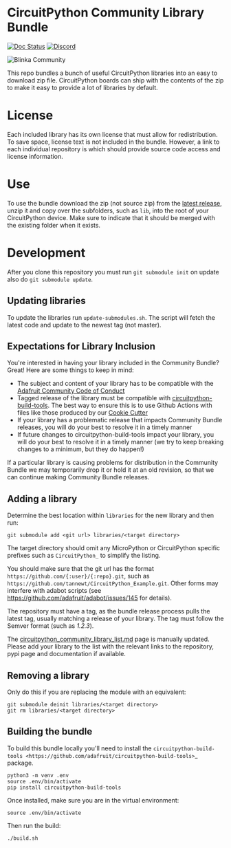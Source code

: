 # CircuitPython Community Library Bundle

[![Doc Status](https://readthedocs.org/projects/circuitpython/badge/?version=latest)](https://circuitpython.readthedocs.io/en/latest/docs/drivers.html) [![Discord](https://img.shields.io/discord/327254708534116352.svg)](https://adafru.it/discord)

![Blinka Community](https://github.com/adafruit/CircuitPython_Community_Bundle/blob/main/adafruit_circuitpython_community_bundle_100_large.png)

This repo bundles a bunch of useful CircuitPython libraries into an easy to
download zip file. CircuitPython boards can ship with the contents of the zip to
make it easy to provide a lot of libraries by default.

# License
Each included library has its own license that must allow for redistribution. To
save space, license text is not included in the bundle. However, a link to each
individual repository is which should provide source code access and license
information.

# Use
To use the bundle download the zip (not source zip) from the
[latest release](https://github.com/adafruit/CircuitPython_Community_Bundle/releases/latest),
unzip it and copy over the subfolders, such as `lib`, into the root of your
CircuitPython device. Make sure to indicate that it should be merged with the
existing folder when it exists.

# Development

After you clone this repository you must run `git submodule init` on update
also do `git submodule update`.

## Updating libraries
To update the libraries run `update-submodules.sh`. The script will fetch the
latest code and update to the newest tag (not master).

## Expectations for Library Inclusion
You're interested in having your library included in the Community Bundle? Great! Here are some things to keep in mind:

 * The subject and content of your library has to be compatible with the [Adafruit Community Code of Conduct](CODE_OF_CONDUCT.md)
 * Tagged release of the library must be compatible with [circuitpython-build-tools](https://github.com/adafruit/circuitpython-build-tools). The best way to ensure this is to use Github Actions with files like those produced by our [Cookie Cutter](https://github.com/adafruit/cookiecutter-adafruit-circuitpython/)
 * If your library has a problematic release that impacts Community Bundle releases, you will do your best to resolve it in a timely manner
 * If future changes to circuitpython-build-tools impact your library, you will do your best to resolve it in a timely manner (we try to keep breaking changes to a minimum, but they do happen!)

If a particular library is causing problems for distribution in the Community Bundle we may temporarily drop it or hold it at an old revision, so that we can continue making Community Bundle releases.

## Adding a library
Determine the best location within `libraries` for the new library and then run:

    git submodule add <git url> libraries/<target directory>

The target directory should omit any MicroPython or CircuitPython specific
prefixes such as `CircuitPython_` to simplify the listing.

You should make sure that the git url has the format `https://github.com/{:user}/{:repo}.git`,
such as `https://github.com/tannewt/CircuitPython_Example.git`.  Other forms may interfere with
adabot scripts (see https://github.com/adafruit/adabot/issues/145 for details).

The repository must have a tag, as the bundle release process pulls the latest tag, usually
matching a release of your library. The tag must follow the Semver format (such as *1.2.3*).

The [circuitpython_community_library_list.md](circuitpython_community_library_list.md) page is
manually updated. Please add your library to the list with the relevant links to the repository,
pypi page and documentation if available.

## Removing a library
Only do this if you are replacing the module with an equivalent:

    git submodule deinit libraries/<target directory>
    git rm libraries/<target directory>

## Building the bundle
To build this bundle locally you'll need to install the
`circuitpython-build-tools <https://github.com/adafruit/circuitpython-build-tools>`_ package.

    python3 -m venv .env
    source .env/bin/activate
    pip install circuitpython-build-tools

Once installed, make sure you are in the virtual environment:

    source .env/bin/activate

Then run the build:

    ./build.sh
